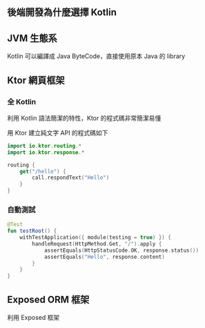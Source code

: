 ## 後端開發為什麼選擇 Kotlin

## JVM 生態系

Kotlin 可以編譯成 Java ByteCode，直接使用原本 Java 的 library


## Ktor 網頁框架

### 全 Kotlin

利用 Kotlin 語法簡潔的特性，Ktor 的程式碼非常簡潔易懂

用 Ktor 建立純文字 API 的程式碼如下

```kotlin
import io.ktor.routing.*
import io.ktor.response.*

routing {
    get("/hello") {
        call.respondText("Hello")
    }
}
```

### 自動測試

```kotlin
@Test
fun testRoot() {
    withTestApplication({ module(testing = true) }) {
        handleRequest(HttpMethod.Get, "/").apply {
            assertEquals(HttpStatusCode.OK, response.status())
            assertEquals("Hello", response.content)
        }
    }
}
```

## Exposed ORM 框架

利用 Exposed 框架
